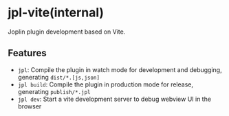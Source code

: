 # jpl-vite(internal)

Joplin plugin development based on Vite.

## Features

- `jpl`: Compile the plugin in watch mode for development and debugging, generating `dist/*.[js,json]`
- `jpl build`: Compile the plugin in production mode for release, generating `publish/*.jpl`
- `jpl dev`: Start a vite development server to debug webview UI in the browser
